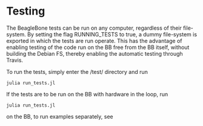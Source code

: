 # Testing
The BeagleBone tests can be run on any computer, regardless of their file-system.
By setting the flag RUNNING_TESTS to true, a dummy file-system is exported in
which the tests are run operate. This has the advantage of enabling testing of
the code run on the BB free from the BB itself, without building the Debian FS,
thereby enabling the automatic testing through Travis.

To run the tests, simply enter the /test/ directory and run

    julia run_tests.jl

If the tests are to be run on the BB with hardware in the loop, run

    julia run_tests.jl

on the BB, to run examples separately, see
